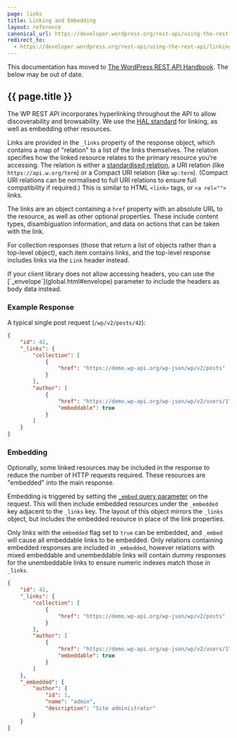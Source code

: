 ```yaml
---
page: links
title: Linking and Embedding
layout: reference
canonical_url: https://developer.wordpress.org/rest-api/using-the-rest-api/linking-and-embedding/
redirect_to:
  - https://developer.wordpress.org/rest-api/using-the-rest-api/linking-and-embedding/
---
```


<div class="warning">
This documentation has moved to <a href="https://developer.wordpress.org/rest-api/using-the-rest-api/linking-and-embedding/">The WordPress REST API Handbook</a>. The below may be out of date.
</div>

<section class="route">
<div class="primary" markdown="1">

# {{ page.title }}

The WP REST API incorporates hyperlinking throughout the API to allow discoverability and browsability. We use the [HAL standard][] for linking, as well as embedding other resources.

Links are provided in the `_links` property of the response object, which contains a map of "relation" to a list of the links themselves. The relation specifies how the linked resource relates to the primary resource you're accessing. The relation is either a [standardised relation][iana-link-relation], a URI relation (like `https://api.w.org/term`) or a Compact URI relation (like `wp:term`). (Compact URI relations can be normalised to full URI relations to ensure full compatibility if required.) This is similar to HTML `<link>` tags, or `<a rel="">` links.

The links are an object containing a `href` property with an absolute URL to the resource, as well as other optional properties. These include content types, disambiguation information, and data on actions that can be taken with the link.

For collection responses (those that return a list of objects rather than a top-level object), each item contains links, and the top-level response includes links via the `Link` header instead.

<div class="note" markdown="1">
If your client library does not allow accessing headers, you can use the [`_envelope`](global.html#envelope) parameter to include the headers as body data instead.
</div>

[iana-link-relation]: http://www.iana.org/assignments/link-relations/link-relations.xhtml#link-relations-1
[HAL standard]: http://stateless.co/hal_specification.html

</div>
<div class="secondary" markdown="1">

### Example Response

A typical single post request (`/wp/v2/posts/42`):

```json
{
	"id": 42,
	"_links": {
		"collection": [
			{
				"href": "https://demo.wp-api.org/wp-json/wp/v2/posts"
			}
		],
		"author": [
			{
				"href": "https://demo.wp-api.org/wp-json/wp/v2/users/1",
				"embeddable": true
			}
		]
	}
}
```

</div>
</section>

<section class="route">
<div class="primary" markdown="1">

### Embedding

Optionally, some linked resources may be included in the response to reduce the number of HTTP requests required. These resources are "embedded" into the main response.

Embedding is triggered by setting the [`_embed` query parameter](global.html#embed) on the request. This will then include embedded resources under the `_embedded` key adjacent to the `_links` key. The layout of this object mirrors the `_links` object, but includes the embedded resource in place of the link properties.

Only links with the `embedded` flag set to `true` can be embedded, and `_embed` will cause all embeddable links to be embedded. Only relations containing embedded responses are included in `_embedded`, however relations with mixed embeddable and unembeddable links will contain dummy responses for the unembeddable links to ensure numeric indexes match those in `_links`.

</div>
<div class="secondary" markdown="1">

```json
{
	"id": 42,
	"_links": {
		"collection": [
			{
				"href": "https://demo.wp-api.org/wp-json/wp/v2/posts"
			}
		],
		"author": [
			{
				"href": "https://demo.wp-api.org/wp-json/wp/v2/users/1",
				"embeddable": true
			}
		]
	},
	"_embedded": {
		"author": {
			"id": 1,
			"name": "admin",
			"description": "Site administrator"
		}
	}
}
```
</div>
</section>
